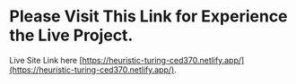 # Please Visit This Link for Experience the Live Project.

Live Site Link here [https://heuristic-turing-ced370.netlify.app/](https://heuristic-turing-ced370.netlify.app/).